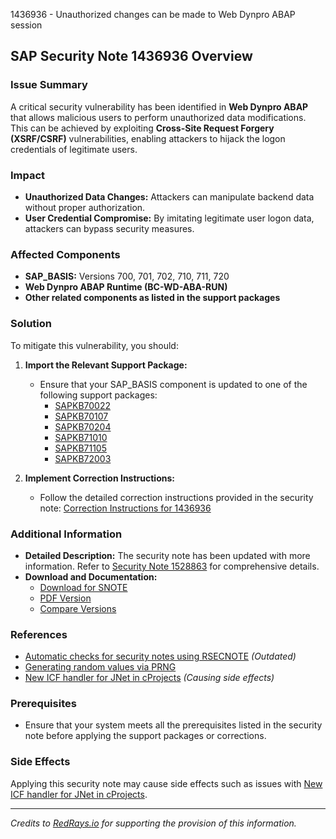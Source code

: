 1436936 - Unauthorized changes can be made to Web Dynpro ABAP session

## SAP Security Note 1436936 Overview

### **Issue Summary**
A critical security vulnerability has been identified in **Web Dynpro ABAP** that allows malicious users to perform unauthorized data modifications. This can be achieved by exploiting **Cross-Site Request Forgery (XSRF/CSRF)** vulnerabilities, enabling attackers to hijack the logon credentials of legitimate users.

### **Impact**
- **Unauthorized Data Changes:** Attackers can manipulate backend data without proper authorization.
- **User Credential Compromise:** By imitating legitimate user logon data, attackers can bypass security measures.

### **Affected Components**
- **SAP_BASIS:** Versions 700, 701, 702, 710, 711, 720
- **Web Dynpro ABAP Runtime (BC-WD-ABA-RUN)**
- **Other related components as listed in the support packages**

### **Solution**
To mitigate this vulnerability, you should:

1. **Import the Relevant Support Package:**
   - Ensure that your SAP_BASIS component is updated to one of the following support packages:
     - [SAPKB70022](https://me.sap.com/supportpackage/SAPKB70022)
     - [SAPKB70107](https://me.sap.com/supportpackage/SAPKB70107)
     - [SAPKB70204](https://me.sap.com/supportpackage/SAPKB70204)
     - [SAPKB71010](https://me.sap.com/supportpackage/SAPKB71010)
     - [SAPKB71105](https://me.sap.com/supportpackage/SAPKB71105)
     - [SAPKB72003](https://me.sap.com/supportpackage/SAPKB72003)

2. **Implement Correction Instructions:**
   - Follow the detailed correction instructions provided in the security note: [Correction Instructions for 1436936](https://me.sap.com/corrins/0001436936/41)

### **Additional Information**
- **Detailed Description:** The security note has been updated with more information. Refer to [Security Note 1528863](https://me.sap.com/notes/1528863) for comprehensive details.
- **Download and Documentation:**
  - [Download for SNOTE](https://notesdownloads.sap.com/note/0040000008475032017)
  - [PDF Version](https://userapps.support.sap.com/sap/support/sfm/notes/print/0001436936?language=en-US&token=2D0C994558F05C88C9D6B6EF0E4E3B91)
  - [Compare Versions](https://me.sap.com/notesLatestChanges/0001436936/E/diff)

### **References**
- [Automatic checks for security notes using RSECNOTE](https://me.sap.com/notes/888889) *(Outdated)*
- [Generating random values via PRNG](https://me.sap.com/notes/1410548)
- [New ICF handler for JNet in cProjects](https://me.sap.com/notes/1529208) *(Causing side effects)*

### **Prerequisites**
- Ensure that your system meets all the prerequisites listed in the security note before applying the support packages or corrections.

### **Side Effects**
Applying this security note may cause side effects such as issues with [New ICF handler for JNet in cProjects](https://me.sap.com/notes/1529208).

---

*Credits to [RedRays.io](https://redrays.io) for supporting the provision of this information.*